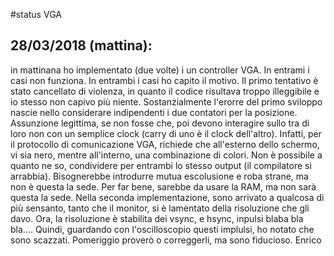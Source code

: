 #status VGA
## 28/03/2018 (mattina):
in mattinana ho implementato (due volte) i un controller VGA. In entrami i casi non funziona. In entrambi i casi ho capito il motivo. Il primo tentativo è stato cancellato di violenza, in quanto il codice risultava troppo illeggibile e io stesso non capivo più niente. Sostanzialmente l'erorre del primo sviloppo nascie nello considerare indipendenti i due contatori per la posizione. Assunzione legittima, se non fosse che, poi devono interagire sullo tra di loro non con un semplice clock (carry di uno è il clock dell'altro). Infatti, per il protocollo di comunicazione VGA, richiede che all'esterno dello schermo, vi sia nero, mentre all'interno, una combinazione di colori. Non è possibile a quanto ne so, condividere per entrambi lo stesso output (il compilatore si arrabbia). Bisognerebbe introdurre mutua escolusione e roba strane, ma non è questa la sede. Per far bene, sarebbe da usare la RAM, ma non sarà questa la sede.
Nella seconda implementazione, sono arrivato a qualcosa di più sensanto, tanto che il monitor, si è lamentato della risoluzione che gli davo. Ora, la risoluzione è stabilita dei vsync, e hsync, inpulsi blaba bla bla.... Quindi, guardando con l'oscilloscopio questi implulsi, ho notato che sono scazzati. Pomeriggio proverò o correggerli, ma sono fiducioso.
Enrico

